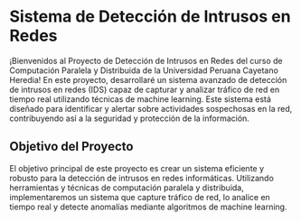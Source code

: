 # Sistema de Detección de Intrusos en Redes

¡Bienvenidos al Proyecto de Detección de Intrusos en Redes del curso de Computación Paralela y Distribuida de la Universidad Peruana Cayetano Heredia! En este proyecto, desarrollaré un sistema avanzado de detección de intrusos en redes (IDS) capaz de capturar y analizar tráfico de red en tiempo real utilizando técnicas de machine learning. Este sistema está diseñado para identificar y alertar sobre actividades sospechosas en la red, contribuyendo así a la seguridad y protección de la información.

## Objetivo del Proyecto

El objetivo principal de este proyecto es crear un sistema eficiente y robusto para la detección de intrusos en redes informáticas. Utilizando herramientas y técnicas de computación paralela y distribuida, implementaremos un sistema que capture tráfico de red, lo analice en tiempo real y detecte anomalías mediante algoritmos de machine learning.
